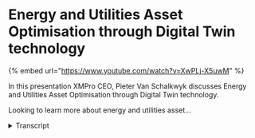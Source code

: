 # Energy and Utilities Asset Optimisation through Digital Twin technology
{% embed url="https://www.youtube.com/watch?v=XwPLj-X5uwM" %}



In this presentation XMPro CEO, Pieter Van Schalkwyk discusses Energy and Utilities Asset Optimisation through Digital Twin technology.

Looking to learn more about energy and utilities asset...
<details>
<summary>Transcript</summary>In this presentation XMPro CEO, Pieter Van Schalkwyk discusses Energy and Utilities Asset Optimisation through Digital Twin technology.

Looking to learn more about energy and utilities asset...
I'm beautiful and I will run you through

how energy and utilities do asset

optimization using digital twin

technology

when we speak to Executives in energy

and utilities and specifically around

asset optimization using digital twins

we kind of hear the same three questions

what is a digital twin why should I care

and how do I get started

so I'll start with what is a digital

twin we were early member of the digital

twin Consortium and in that Consortium

of 250 organizations came up with a

definition of a digital twin is a

virtual representation of a real world

entity or process that is synchronized

at a specific frequency and Fidelity and

the key is that it synchronizes the

visual representation of an entity which

could be a physical entity or something

like a business process

It Is underpinned by three things which

is it needs to improve understanding

decision making and effective action it

needs to use real-time historical and

historical data to help you analyze what

happened in the past what's happening

right now and what's likely to happen in

the future

now digital twins should be driven from

a business perspective around outcomes

we grade them around specific use cases

or applications

they are powered by integration a key

aspect using data and guided by

Specialists to understand the domain

where they operate and typically these

are implemented in the in the industrial

environment like energy utilities

through ID and ID systems

if we explain this in a picture on the

left hand side we have the physical

entity or the physical twin

and on the right hand side we have the

digital twin which consists of a model

consists of data that is synchronized at

a certain twinning right

and

during that synchronization we create an

instance or instantiate the digital twin

based on the model I can have one model

and a thousand pumps in this example and

sometimes the digital twin would feed

information back

do the equipment but that is not

necessary from a digital twin definition

perspective but it does need

synchronization from the physical to the

virtual side of it so 50 000 foot view

of what it is now you also get very

simple discrete digital twins like a

Transformer not that it's a simple piece

of equipment but you can create it a

simple digital twin around that which

could be part of a composite digital

twin for example the substation and that

substation is part of a larger bigger

Network which then becomes a system of

systems Challenge and that's how the

scope and scale of digital Twins and the

interoperability challenge with it grows

what does life look like like right now

with our digital twins well operations

maintenance safety and all these other

functions have their own little systems

on the right hand side where they

sometimes duplicate data and have

different systems and each of them or do

have their own capabilities in different

silos what a digital twin brings it's

really that proxy that allows you to use

common capabilities in the middle and

then let the different areas of the

business create use cases we'll get back

to these six core capabilities as you

see them there when you talk a little

bit later on how to build these things

so just remember the paper clip will get

back to that

the second question that we get is why

should I K now again in energy and

utilities

some of the examples here is really

around the measurable Roi and this is

how microgreens talks about the

impediments of digital Twins and why you

know from an adoption perspective one of

them is that you have to have

value-based use cases because

accountants are the killers of Joy

according to him and if you didn't know

he was the founder of the term

uh digital twins looking at energy

utilities and specifically

on the asset side predictive maintenance

according to Kinsey McKinsey and study

that was done anywhere between 10 to 20

my reduction of Maintenance costs as

well as increase in asset availability

but in 10 to 20 if you put that in

context of your organization it's

massive likewise with performance asset

Performance Management how do we improve

the utilization and and the asset

productivity again you can see anywhere

to doing five percent now if we move

that into the grid operation side of

things

on the

transmission side again anywhere from 10

to 20 in reduction in Grid related

outage times

from Navigant research the if we can now

start integrating some of these other

new generation or alternative energy

sources and we can do that in a

structured way then again the impact

anyway from three to five percent in

terms of improvement of getting those

online and lastly does it Disaster

Recovery things like natural

disasters and those how do we recover

from that how do we recover quicker and

this is from the electric power

Institute some of the numbers that they

are there

there's also been a shift in power so

how we did it traditionally we had

generation units and then we had load

units and we just it was just a

continuous optimization problem

will be moving to now

we have generators that are also

consumers and it's a really much more of

a balancing act and we have to sense the

side and act in a different way it

requires collaboration orchestration and

a lot more con flexibility compared to

where we came from historically now in

order to do that and this is from

Gartner to move now where we right now

have a limited amount of Renewables as

that changes and how we also centralized

everything even from the decision

support and the applications that we use

very monolithic applications and and

structures that we had moving into

intelligent distributed organizations

recomposable decisions the way to do

that is by one adopting digital twins in

the context of the discussion today as

well as composable capabilities and how

we do that

now again this all needs

executive support and we need to

Drive the ROI and the levers that they

have is really around and where digital

twins can support the the the ROI on the

investment is to help

with these assets around to run more

often to produce more or or enhance the

output while it's operating or running

improve the integration of distributed

assets and also minimize the cost in the

process all in the framework of enhanced

safety and also improving ESG across

these four key drivers or key threads

around business performance the process

optimization ESG monitoring compliance

and also asset performance and this is a

strategic initiative set now in order to

drive that a lot of organizations are

creating different initiatives so

underneath of those different

initiatives to address that but the real

trick is in moving from a strategic to a

tactical and operational side and

thinking about what the decision support

and automation requirements are at each

level of the triangle to turn the

strategy into execution at both the

Tactical and operational levels

when we look at this from a digital twin

perspective a little bit more bioropical

you'll see on the left hand side we have

strategic tactical and operational so

right at the top from a strategic

perspective I want to see all those Roi

drivers and I potentially even want to

see it across different sites which may

also have a tactical implication but

then I go into the asset health and then

the process household operational Health

with the equipment and again at

operational tactical levels and this is

what the digital twin can help you do

and one of the key things is you can

create metrics at every level to see how

good you are at doing that

now a different perspective on this and

the role of a digital twin is to create

that common operating picture for

operational awareness and response and

the whole idea is to change from

reactive to more prescriptive operations

and many organizations now inbound

utilities and asset intensive complex

Industries have

all array of complex assets where

there's already scada systems PLC

sensors and everything in there a whole

bunch of different applications inside

the organization Erp GIS name them ML

and then we're trying to use people

processes and automation to respond to

events that happens in all of this

context

and there are signals going from from

the assets into these systems and

transactions in terms of what people

need to do and we have subject matter

experts that have a deep understanding

of these of these assets and how they

operate now what we are trying to do is

first of all connect to all of those

signals and data and create some event

intelligence and in Excel Pro we do that

through what we call our data streams so

it's a visual way of connecting and

handling the integration to all of these

complex things around a specific use

case or application that we are trying

to do so it's a visual way of connecting

the data so that we can create

visualization so looking at the same

data at all the different levels but

from a different perspective or

different lens operationally I see

information and this is what we refer to

as event intelligence we are now

connected to these real-time data

streams and it now feeds our common

operating picture with the the or from

from the same data sources but a

different lens in perspective at the

Strategic level at the planning or

tactical level what's my view for the

next two two weeks a month a quarter

versus what's happening right now at

operational level and what do I do need

to do right now and this gives us

operations intelligence so now we've now

moved from event intelligence to being

able to operate in a better white and

again adding some more capability to

this is being able to create

recommendations that you can consolidate

from all of these different places and

have a consistent way that you present

how people respond

to different

events that happen but using again a

similar structure whether that strategic

level tactical level or even bringing it

from the underlying systems that sits at

the bottom for us that's the Holy Grail

of a common operating pictures not just

seeing the picture but to know what to

do and have prescriptive recommendations

which allows your smartest people to

kind of pull those Roi levers so they

know how to now manipulate those levers

which will reduce the risk of you being

blindsided by key events that are likely

to happen or happening

and it also improves the accountability

and close the feedback loop that

provides visibility and opportunity for

Learning and this is a whole new

business process but if I look at

digital twins in terms of business

processes this is not new this is from

Gartner in terms of you know looking for

example at an asset a digital twin what

you are trying to do is the asset

Performance Management

um you know when something's wrong we

want to rise a ticket for maintenance we

want to make sure that we've got people

we want to know that we've got space we

want to schedule the maintenance effort

and also create tasks and worklets for

for technicians to go out and do that

and then at that stage we can take the

asset offline for maintenance so once we

find a

vibration data that gives us an alert it

goes to full circle so in a way that's a

similar description but this is just a

new this is just a business process with

a different way of actuating and

responding to it instead of human to

human workflies this is now initiated

through machines and iot and sensors the

still analysis process there's still a

work plan process and there's still the

execution of making sure that it's done

and the values that's in improving the

yield and in terms of the business

outcomes making it more profitable

from an excellent Pro point of view with

a common operating picture it's the same

you know it's about integrating all of

this heterogeneous data in a drag and

drop way and then being able to combine

um off-the-shelf analytics with some

maybe some more advanced analytics

developed by your own SM

es in-house

getting that into the systems so that

you can go and create work orders and

things like that in Erp and eam and some

of the other systems and then create a

an interactive user experience a lot and

as we're moving into AR VR and some of

the others how do we support that so we

can help that technician to do the best

best job and then verifying and checking

that the work has been done

so we can close the loop on this the

next question that we get is so this is

all well and great but how do I get

started

so

the way that we get started and again

this is just based on a concept of

composable architecture there are many

different pictures I personally like

this one of well Gardner where it talks

about all these package business

capabilities that sit at the center so

how can we create these reusable blocks

almost like Lego blocks how can I create

all of these blocks and then allow my

subject matter experts where all the

data and everything comes from all the

existing systems that we have to be able

to compose new applications and this

this composition platform can handle

integration orchestration where you

exported at the operation and the

governance as we go through and then we

just build these applications on top

we've taken that same approach and just

applied it to the different types of

data and information that we see in the

industrial and specifically power

utilities environments so physics-based

models analytics iot and temporal data

transactional data and visual models and

master data as part of this you can see

all the the different types of that

lives in there through that we can now

create package business capabilities so

we can have Leak Detection we can do

current monitoring you can do ask

reusable little blocks of capabilities

and compose that together

to be able to grow digital twins that's

where X and profit we see ourselves as a

digital twin composition platform that's

really good at handling the integration

composition orchestration

the development of all of this and the

management as well as the ux spot that's

sort of on top of it while all of this

is integrated into Legacy Business

Systems I.T systems iot systems and kind

of the modern data Fabrics that we see a

lot of organizations Implement right now

that enables us to build

digital twins for Performance Management

fault detection automation

um

emissions and different we can reuse a

lot of the things that we've done and

the connections and and capabilities

have been packaged together in order to

do that from X and pro perspective the

way that we that we do that on the left

hand side we've got our data streams

which is the how do we connect and

integrate and compose and orchestrate on

the right hand side is more the ux and

the ux development in our application

designer so I mentioned earlier in terms

of the little paper clip and those six

capabilities that we saw inside digital

twin Consortium I had the opportunity to

lead a group that created the

capabilities of a periodic table and we

categorized all the capabilities of a

digital 20 into six main groups naming

uh data services integration

intelligence user experience management

and trustworthiness as the key

categories for these and inside that for

example with data services we have data

streaming data transformation so a whole

bunch of of core capabilities there's

actually 62 so in integration on

Intelligence on ux on how to manage all

of this and also from a trustworthiness

this is available on the digital twin

Consortium website

um so I'm not going to draw down into

much more detail you can get some

information there but there but you can

compose any digital twin by using some

of these blocks

and it gives so here's an example of

condition monitoring for a wind form in

this one I only use these capabilities

and if I want to create energy

prediction then suddenly I have machine

learning artificial intelligence and

some of the other things I need to add

which also helps us to start a

conversation around what capabilities do

we have in organization and which of

them should we look at building

partnering acquiring so there's a whole

bunch of things but it also helps us to

also not just focus on the smart

technical things because this is not a

technology or this is not an

architecture this is just core

capabilities but some of it relates to

trustworthiness like security safety

and also how do we handle things like

event logging and some of managing these

things at scale

so what does it look like as a typical

example so here is that wind form and

this is a remote Operation Center

so I can see my overall portfolio of

Wind forms and Silo forms and all sorts

of different

assets that I have I can see at the

moment they're all green so pretty happy

with those I can also see key outcomes

and I'll drill into much more detail on

each of these but it's really around how

can we make sure that we are outcomes

focused that we provide contextual

metadata context for decision makers how

do we focus on the asset itself and the

asset performance how can we provide

Advanced analysis as well as

collaboration and all of this and also

you know how do we provide access to

knowledge all in a common operating

picture

so with that

I'll get into a little bit more detail

on how we compose the digital twins for

us it's a three-step process the first

step is

orchestrating all of this data the

second part is and in a visual way the

second part is creating the visual

experience in this instance it's a it's

a desktop app but it could be mobile it

could be Irv or any one of those and

then how do we create recommendations

because that's a key thing you actually

the real outcome that you're looking for

is the actions that come from

recommendations so if I touch on the

first part in terms of how we build this

orchestration what you'll see here is

typically how we do it at XM Pro we've

got a visual drag and drop data stream

designer and with this I can now bring

in information from the router and the

gearbox the power the your pitch all of

that from other Telemetry using mqtt

these are all draggable blocks under

listeners there's a whole Library it's

extensible Library

um and I can drag these on I can then do

some and I can bring contacts like make

model and all that from Maxima in this

instance I can then transform that data

so there's a whole range there's a whole

bunch of blocks that are all around uh

Transformations doing calculations and

all of that

um I can add clean Wrangle data in all

of that and then the next step is

applying some AI to it you can see I'm

running a python model to predict

likelihood of failure there's anomaly on

the on the right top right I'm also

storing some data at the same time here

in in fluxdb as an action which is

action agent and on the right hand side

we then run a recommendation which is

also there are different variations all

blocks that I can drag on so this is a

visual way to build and then the data

flows based on the frequency that I'm

specifying for this as well what we've

added to this now is the ability to

bring in jupyter Notebook so we have our

AI designer which is

embedded in the product as well so I can

run some of that logic Advanced logic

correct models simulations all of that

running jupyter notebooks as part of

that data stream which is a key part of

bringing intelligence to data to to

digital twins

the next part is to make it look pretty

so the visualizations as I mentioned you

can bring in objects from external

things like Gia systems example of

Israel and also recommendations from the

recommendation engine showing me where

they are they are potential challenges

this is outcomes Focus so you can see

call metrics I'll be doing better I'll

be getting worse what's my current view

on open work orders you know and I can

see the health and across my my

different assets pretty easily if I get

into the asset itself

I can start looking at the time profile

some of the calculations around

effective utilization the power that

it's in current real-time yo and pitch

and all that I can see some of the other

live metrics the recommendations

specifically for this one

um and I this could be a 2d graph or it

could be a Unity model it could be an

Omnibus visualization and

I also have my maintenance records from

my work order history and everything as

a again as a common operating picture

for someone who makes the needs to make

a decision right now I may want to do

further analysis on this compare

different turbines in the same Wind Farm

to each other or I need to have

contextual information around what's

happening right now on in the

environment I may need to speak to

someone

from the supplier of these or someone in

our operation centers around some issues

that I'm seeing there and I have to get

some documentation and supporting

information around this

and where this is all heading as you've

seen with things like chat GPT and what

we biking in as well as the ability to

now use that and interrogate inside for

example what are the failure modes and

whatever it causes potentially for what

I'm saying here so that's where this is

heading and this is all as part of the

visualization part in the middle the

next part is being able to create these

recommendations and in this instance I

can just see some of the real-time data

around what happened

and then I can create a work order in

this instance so this will automatically

then create the work order back into my

existing system that I have like sap or

Maxima or whatever it may be

and I can do some analysis on how many

times we've seen this across this

equipment so a lot more to this I'm just

skimming over this pretty quick but

that's kind of the other core element of

an interactive digital twin which leads

me to where is this all going so what is

the future and um again I had the

opportunity to work with Dr Michael

Greaves

um and uh at the digital tone Consortium

and he's got this view of intelligent

digital twins for me it is it is a

integrated intelligent interactive

composable environment that we need so

we need to make sure that at standard

space API models as I showed at the past

need to make sure and what we're seeing

is executable AI as I've shown you where

we've got the Jupiter notebooks and

those embedded python running inside so

I can get the smarts of my Engineers

into those data streams Innovation AI

being able to run things like front

running simulation similar to what we

have in Formula One where I can speed up

the environment and kind of see what's

what's likely to happen again this is

all possible right now and then

augmenting or augmented AI for making

the digital twins smarter so taking

putting AI over the data that we're

collecting and see how can we improve

and make them smarter so we can get some

machine intelligence

um out of this from an interactive point

of view looking at making it more

um AI enabled so that they recommend for

recommendations and prescriptive

analytics creating multi-user

experiences that are that are more

collaborative generative and then also

we don't know where the industrial

minivers is going to end up or what it's

going to look like

um but the digital twins will be the

core building blocks for the industrial

metavers

and all of this in a composable way so

we can reuse

um what we're doing
</details>